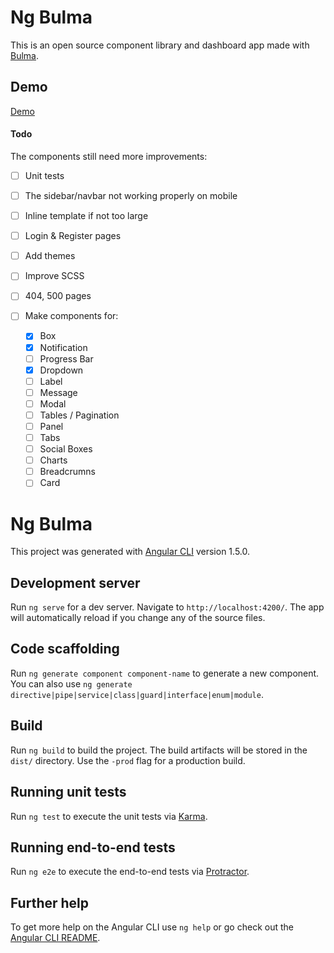 # Ng Bulma

This is an open source component library and dashboard app made with [Bulma](https://bulma.io/).

## Demo

[Demo](http://ng-bulma.surge.sh/)

#### Todo

The components still need more improvements:

-   [ ] Unit tests
-   [ ] The sidebar/navbar not working properly on mobile
-   [ ] Inline template if not too large
-   [ ] Login & Register pages
-   [ ] Add themes
-   [ ] Improve SCSS
-   [ ] 404, 500 pages

-   [ ] Make components for:
    -   [X] Box
    -   [X] Notification
    -   [ ] Progress Bar
    -   [X] Dropdown
    -   [ ] Label
    -   [ ] Message
    -   [ ] Modal
    -   [ ] Tables / Pagination
    -   [ ] Panel
    -   [ ] Tabs
    -   [ ] Social Boxes
    -   [ ] Charts
    -   [ ] Breadcrumns
    -   [ ] Card

# Ng Bulma

This project was generated with [Angular CLI](https://github.com/angular/angular-cli) version 1.5.0.

## Development server

Run `ng serve` for a dev server. Navigate to `http://localhost:4200/`. The app will automatically reload if you change any of the source files.

## Code scaffolding

Run `ng generate component component-name` to generate a new component. You can also use `ng generate directive|pipe|service|class|guard|interface|enum|module`.

## Build

Run `ng build` to build the project. The build artifacts will be stored in the `dist/` directory. Use the `-prod` flag for a production build.

## Running unit tests

Run `ng test` to execute the unit tests via [Karma](https://karma-runner.github.io).

## Running end-to-end tests

Run `ng e2e` to execute the end-to-end tests via [Protractor](http://www.protractortest.org/).

## Further help

To get more help on the Angular CLI use `ng help` or go check out the [Angular CLI README](https://github.com/angular/angular-cli/blob/master/README.md).
